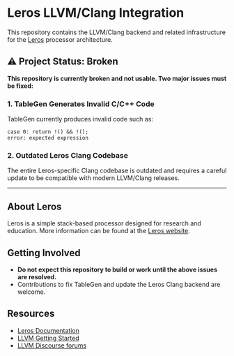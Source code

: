 # Leros LLVM/Clang Integration

This repository contains the LLVM/Clang backend and related infrastructure for the [Leros](https://leros-dev.github.io/) processor architecture.

## ⚠️ Project Status: Broken

**This repository is currently broken and not usable. Two major issues must be fixed:**

### 1. TableGen Generates Invalid C/C++ Code

TableGen currently produces invalid code such as:

```
case 0: return !() && !();
error: expected expression
```

### 2. Outdated Leros Clang Codebase

The entire Leros-specific Clang codebase is outdated and requires a careful update to be compatible with modern LLVM/Clang releases.

---

## About Leros

Leros is a simple stack-based processor designed for research and education. More information can be found at the [Leros website](https://leros-dev.github.io/).

## Getting Involved

- **Do not expect this repository to build or work until the above issues are resolved.**
- Contributions to fix TableGen and update the Leros Clang backend are welcome.

## Resources

- [Leros Documentation](https://leros-dev.github.io/)
- [LLVM Getting Started](https://llvm.org/docs/GettingStarted.html)
- [LLVM Discourse forums](https://discourse.llvm.org/)


